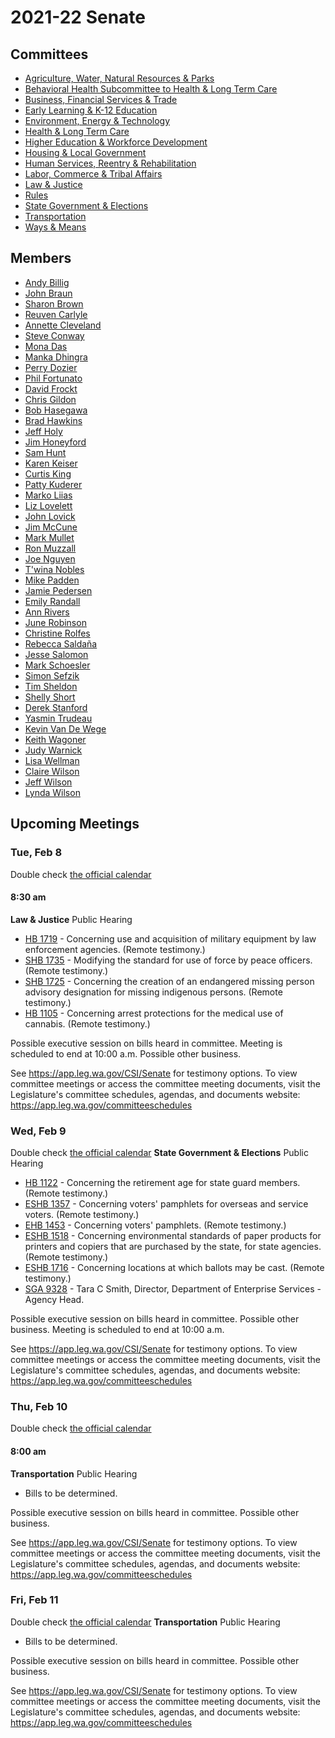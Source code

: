 # 2021-22 Senate
## Committees
* [Agriculture, Water, Natural Resources & Parks](AWNP/)
* [Behavioral Health Subcommittee to Health & Long Term Care](BH/)
* [Business, Financial Services & Trade](BFST/)
* [Early Learning & K-12 Education](EDU/)
* [Environment, Energy & Technology](ENET/)
* [Health & Long Term Care](HLTC/)
* [Higher Education & Workforce Development](HEWD/)
* [Housing & Local Government](HLG/)
* [Human Services, Reentry & Rehabilitation](HSRR/)
* [Labor, Commerce & Tribal Affairs](LCTA/)
* [Law & Justice](LAW/)
* [Rules](RULE/)
* [State Government & Elections](SGE/)
* [Transportation](TRAN/)
* [Ways & Means](WM/)

## Members
* [Andy Billig](/person/leg/andy.billig.md)
* [John Braun](/person/leg/john.braun.md)
* [Sharon Brown](/person/leg/sharon.brown.md)
* [Reuven Carlyle](/person/leg/reuven.carlyle.md)
* [Annette Cleveland](/person/leg/annette.cleveland.md)
* [Steve Conway](/person/leg/steve.conway.md)
* [Mona Das](/person/leg/das_mo.md)
* [Manka Dhingra](/person/leg/manka.dhingra.md)
* [Perry Dozier](/person/leg/perry.dozier.md)
* [Phil Fortunato](/person/leg/phil.fortunato.md)
* [David Frockt](/person/leg/david.frockt.md)
* [Chris Gildon](/person/leg/gildon_ch.md)
* [Bob Hasegawa](/person/leg/bob.hasegawa.md)
* [Brad Hawkins](/person/leg/brad.hawkins.md)
* [Jeff Holy](/person/leg/jeff.holy.md)
* [Jim Honeyford](/person/leg/jim.honeyford.md)
* [Sam Hunt](/person/leg/sam.hunt.md)
* [Karen Keiser](/person/leg/karen.keiser.md)
* [Curtis King](/person/leg/curtis.king.md)
* [Patty Kuderer](/person/leg/patty.kuderer.md)
* [Marko Liias](/person/leg/marko.liias.md)
* [Liz Lovelett](/person/leg/liz.lovelett.md)
* [John Lovick](/person/leg/john.lovick.md)
* [Jim McCune](/person/leg/jim.mccune.md)
* [Mark Mullet](/person/leg/mark.mullet.md)
* [Ron Muzzall](/person/leg/muzzall_ro.md)
* [Joe Nguyen](/person/leg/nguyen_jo.md)
* [T'wina Nobles](/person/leg/t'wina.nobles.md)
* [Mike Padden](/person/leg/mike.padden.md)
* [Jamie Pedersen](/person/leg/jamie.pedersen.md)
* [Emily Randall](/person/leg/randall_em.md)
* [Ann Rivers](/person/leg/ann.rivers.md)
* [June Robinson](/person/leg/june.robinson.md)
* [Christine Rolfes](/person/leg/christine.rolfes.md)
* [Rebecca Saldaña](/person/leg/rebecca.saldana.md)
* [Jesse Salomon](/person/leg/salomon_je.md)
* [Mark Schoesler](/person/leg/mark.schoesler.md)
* [Simon Sefzik](/person/leg/simon.sefzik.md)
* [Tim Sheldon](/person/leg/timothy.sheldon.md)
* [Shelly Short](/person/leg/shelly.short.md)
* [Derek Stanford](/person/leg/derek.stanford.md)
* [Yasmin Trudeau](/person/leg/yasmin.trudeau.md)
* [Kevin Van De Wege](/person/leg/kevin.vandewege.md)
* [Keith Wagoner](/person/leg/keith.wagoner.md)
* [Judy Warnick](/person/leg/judith.warnick.md)
* [Lisa Wellman](/person/leg/lisa.wellman.md)
* [Claire Wilson](/person/leg/wilson_cl.md)
* [Jeff Wilson](/person/leg/jeff.wilson.md)
* [Lynda Wilson](/person/leg/lynda.wilson.md)

## Upcoming Meetings
### Tue, Feb 8
Double check [the official calendar](https://app.leg.wa.gov/committeeschedules/#/Senate/0/02-08-2022/02-08-2022/Agenda///Bill/)
#### 8:30 am
**Law & Justice**
Public Hearing
* [HB 1719](/bill/2021-22/hb/1719/) - Concerning use and acquisition of military equipment by law enforcement agencies. (Remote testimony.)
* [SHB 1735](/bill/2021-22/hb/1735/) - Modifying the standard for use of force by peace officers. (Remote testimony.)
* [SHB 1725](/bill/2021-22/hb/1725/) - Concerning the creation of an endangered missing person advisory designation for missing indigenous persons. (Remote testimony.)
* [HB 1105](/bill/2021-22/hb/1105/) - Concerning arrest protections for the medical use of cannabis. (Remote testimony.)

Possible executive session on bills heard in committee. Meeting is scheduled to end at 10:00 a.m. Possible other business.

See https://app.leg.wa.gov/CSI/Senate for testimony options. To view committee meetings or access the committee meeting documents, visit the Legislature's committee schedules, agendas, and documents website:  https://app.leg.wa.gov/committeeschedules

### Wed, Feb 9
Double check [the official calendar](https://app.leg.wa.gov/committeeschedules/#/Senate/0/02-09-2022/02-09-2022/Agenda///Bill/)
**State Government & Elections**
Public Hearing
* [HB 1122](/bill/2021-22/hb/1122/) - Concerning the retirement age for state guard members. (Remote testimony.)
* [ESHB 1357](/bill/2021-22/hb/1357/) - Concerning voters' pamphlets for overseas and service voters. (Remote testimony.)
* [EHB 1453](/bill/2021-22/hb/1453/) - Concerning voters' pamphlets. (Remote testimony.)
* [ESHB 1518](/bill/2021-22/hb/1518/) - Concerning environmental standards of paper products for printers and copiers that are purchased by the state, for state agencies. (Remote testimony.)
* [ESHB 1716](/bill/2021-22/hb/1716/) - Concerning locations at which ballots may be cast. (Remote testimony.)
* [SGA 9328](/bill/2021-22/ga/9328/) - Tara C Smith, Director, Department of Enterprise Services - Agency Head.

Possible executive session on bills heard in committee. Possible other business. Meeting is scheduled to end at 10:00 a.m. 

See https://app.leg.wa.gov/CSI/Senate for testimony options. To view committee meetings or access the committee meeting documents, visit the Legislature's committee schedules, agendas, and documents website:  https://app.leg.wa.gov/committeeschedules

### Thu, Feb 10
Double check [the official calendar](https://app.leg.wa.gov/committeeschedules/#/Senate/0/02-10-2022/02-10-2022/Agenda///Bill/)
#### 8:00 am
**Transportation**
Public Hearing
* Bills to be determined.

Possible executive session on bills heard in committee. Possible other business.

See https://app.leg.wa.gov/CSI/Senate for testimony options. To view committee meetings or access the committee meeting documents, visit the Legislature's committee schedules, agendas, and documents website:  https://app.leg.wa.gov/committeeschedules

### Fri, Feb 11
Double check [the official calendar](https://app.leg.wa.gov/committeeschedules/#/Senate/0/02-11-2022/02-11-2022/Agenda///Bill/)
**Transportation**
Public Hearing
* Bills to be determined.

Possible executive session on bills heard in committee. Possible other business.

See https://app.leg.wa.gov/CSI/Senate for testimony options. To view committee meetings or access the committee meeting documents, visit the Legislature's committee schedules, agendas, and documents website:  https://app.leg.wa.gov/committeeschedules
